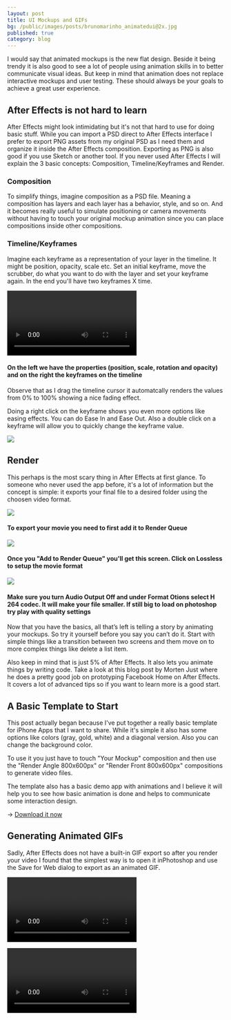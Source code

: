 ```yaml
---
layout: post
title: UI Mockups and GIFs
bg: /public/images/posts/brunomarinho_animatedui@2x.jpg
published: true
category: blog
---
```


I would say that animated mockups is the new flat design. Beside it being trendy it is also good to see a lot of people using animation skills in to better communicate visual ideas. But keep in mind that animation does not replace interactive mockups and user testing. These should always be your goals to achieve a great user experience.


## After Effects is not hard to learn
After Effects might look intimidating but it's not that hard to use for doing basic stuff. While you can import a PSD direct to After Effects interface I prefer to export PNG assets from my original PSD as I need them and organize it inside the After Effects composition. Exporting as PNG is also good if you use Sketch or another tool. If you never used After Effects I will explain the 3 basic concepts: Composition, Timeline/Keyframes and Render.

### Composition
To simplify things, imagine composition as a PSD file. Meaning a composition has layers and each layer has a behavior, style, and so on. And it becomes really useful to simulate positioning or camera movements without having to touch your original mockup animation since you can place compositions inside other compositions.

### Timeline/Keyframes
Imagine each keyframe as a representation of your layer in the timeline. It might be position, opacity, scale etc. Set an initial keyframe, move the scrubber, do what you want to do with the layer and set your keyframe again. In the end you'll have two keyframes X time.

<video loop="" video="" autoplay="" data-image-id="1*gyVAkOFqKFOgoXleZxssXw.gif" data-width="994" data-height="618"><source src="https://d262ilb51hltx0.cloudfront.net/max/1600/1*gyVAkOFqKFOgoXleZxssXw.ogv" type="video/ogg"><source src="https://d262ilb51hltx0.cloudfront.net/max/1600/1*gyVAkOFqKFOgoXleZxssXw.mp4" type="video/mp4">Your browser does not support the video tag.</video>

#### On the left we have the properties (position, scale, rotation and opacity) and on the right the keyframes on the timeline

Observe that as I drag the timeline cursor it automatcally renders the values from 0% to 100% showing a nice fading effect.

Doing a right click on the keyframe shows you even more options like easing effects. You can do Ease In and Ease Out. Also a double click on a keyframe will allow you to quickly change the keyframe value.

![](https://d262ilb51hltx0.cloudfront.net/max/2000/1*WFdFexwYcEidQqfZHuiAKw.png)

## Render
This perhaps is the most scary thing in After Effects at first glance. To someone who never used the app before, it's a lot of information but the concept is simple: it exports your final file to a desired folder using the choosen video format.

![](https://d262ilb51hltx0.cloudfront.net/max/2000/1*CVR6RINgwSMqV13J3_o4DA.png)

#### To export your movie you need to first add it to Render Queue

![](https://d262ilb51hltx0.cloudfront.net/max/2000/1*bZbgCGwZVOzwegxhRxMALw.png)

#### Once you "Add to Render Queue" you'll get this screen. Click on Lossless to setup the movie format

![](https://d262ilb51hltx0.cloudfront.net/max/2000/1*rUUL83VPgt4jucF_BLFm4w.png)

#### Make sure you turn Audio Output Off and under Format Otions select H 264 codec. It will make your file smaller. If still big to load on photoshop try play with quality settings

Now that you have the basics, all that’s left is telling a story by animating your mockups. So try it yourself before you say you can’t do it. Start with simple things like a transition between two screens and them move on to more complex things like delete a list item.

Also keep in mind that is just 5% of After Effects. It also lets you animate things by writing code. Take a look at this blog post by Morten Just where he does a pretty good job on prototyping Facebook Home on After Effects. It covers a lot of advanced tips so if you want to learn more is a good start.

## A Basic Template to Start
This post actually began because I've put together a really basic template for iPhone Apps that I want to share. While it's simple it also has some options like colors (gray, gold, white) and a diagonal version. Also you can change the background color.

To use it you just have to touch "Your Mockup" composition and then use the "Render Angle 800x600px" or "Render Front 800x600px" compositions to generate video files.

The template also has a basic demo app with animations and I believe it will help you to see how basic animation is done and helps to communicate some interaction design.

→ <a href="http://cloud.brunomarinho.com/0E3r2B052d2N" target="_blank">Download it now</a>

## Generating Animated GIFs
Sadly, After Effects does not have a built-in GIF export so after you render your video I found that the simplest way is to open it inPhotoshop and use the Save for Web dialog to export as an animated GIF.

<video loop="" video="" autoplay="" data-image-id="1*HGrYpGM-YCPlkM8Mwvif_w.gif" data-width="800" data-height="600"><source src="https://d262ilb51hltx0.cloudfront.net/max/1600/1*HGrYpGM-YCPlkM8Mwvif_w.ogv" type="video/ogg"><source src="https://d262ilb51hltx0.cloudfront.net/max/1600/1*HGrYpGM-YCPlkM8Mwvif_w.mp4" type="video/mp4">Your browser does not support the video tag.</video>

<video loop="" video="" autoplay="" data-image-id="1*LIfLJ9u_iNBmaLSDVmEj7A.gif" data-width="800" data-height="600"><source src="https://d262ilb51hltx0.cloudfront.net/max/1600/1*LIfLJ9u_iNBmaLSDVmEj7A.ogv" type="video/ogg"><source src="https://d262ilb51hltx0.cloudfront.net/max/1600/1*LIfLJ9u_iNBmaLSDVmEj7A.mp4" type="video/mp4">Your browser does not support the video tag.</video>